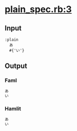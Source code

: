 # [plain\_spec.rb:3](/spec/hamlit/filters/plain_spec.rb#L3)
## Input
```haml
:plain
  あ
  #{'い'}

```

## Output
### Faml
```html
あ
い

```

### Hamlit
```html
あ
い


```

